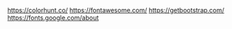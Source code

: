 https://colorhunt.co/
https://fontawesome.com/
https://getbootstrap.com/
https://fonts.google.com/about